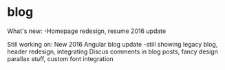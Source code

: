 # blog
What's new:
-Homepage redesign, resume 2016 update 

Still working on:
New 2016 Angular blog update -still showing legacy blog, header redesign, integrating Discus comments in blog posts, fancy design parallax stuff, custom font integration 
